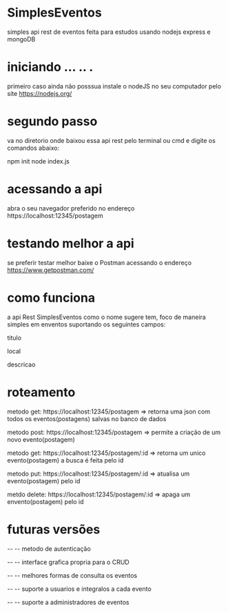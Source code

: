 # SimplesEventos
simples api rest de eventos feita para estudos usando nodejs express e mongoDB

# iniciando ... .. .

primeiro caso ainda não posssua instale o nodeJS no seu computador pelo site https://nodejs.org/

# segundo passo

va no diretorio onde baixou essa api rest pelo terminal ou cmd e digite os comandos abaixo:

npm init
node index.js

# acessando a api

abra o seu navegador preferido no endereço https://localhost:12345/postagem

# testando melhor a api

se preferir testar melhor baixe o Postman acessando o endereço https://www.getpostman.com/ 

# como funciona

a api Rest SimplesEventos como o nome sugere tem, foco de maneira simples em enventos suportando os seguintes campos:

titulo

local

descricao

# roteamento

metodo get: https://localhost:12345/postagem => retorna uma json com todos os eventos(postagens) salvas no banco de dados

metodo post: https://localhost:12345/postagem => permite a criação de um novo evento(postagem)

metodo get: https://localhost:12345/postagem/:id => retorna um unico evento(postagem) a busca é feita pelo id

metodo put: https://localhost:12345/postagem/:id => atualisa um evento(postagem)  pelo id

metdo delete: https://localhost:12345/postagem/:id => apaga um envento(postagem) pelo id

# futuras versões

-- -- metodo de autenticação
        
-- -- interface grafica propria para o CRUD

-- -- melhores formas de consulta os eventos

-- -- suporte a usuarios e integralos a cada evento

-- -- suporte a administradores de eventos
 
 
